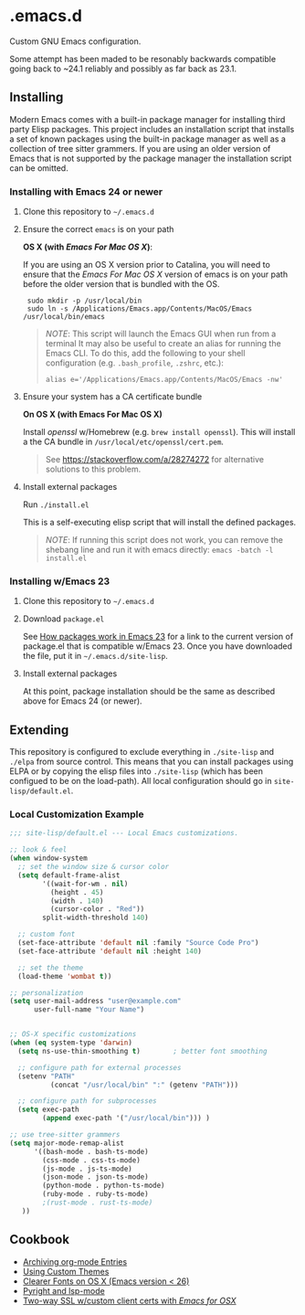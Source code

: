 # .emacs.d

Custom GNU Emacs configuration.

Some attempt has been maded to be resonably backwards compatible going back to
~24.1 reliably and possibly as far back as 23.1.


## Installing

Modern Emacs comes with a built-in package manager for installing third party
Elisp packages. This project includes an installation script that installs a set
of known packages using the built-in package manager as well as a collection of
tree sitter grammers. If you are using an older version of Emacs that is not
supported by the package manager the installation script can be omitted.


### Installing with Emacs 24 or newer

1. Clone this repository to `~/.emacs.d`

2. Ensure the correct `emacs` is on your path

    **OS X (with *Emacs For Mac OS X*)**:

    If you are using an OS X version prior to Catalina, you will need to ensure
    that the *Emacs For Mac OS X* version of emacs is on your path before the
    older version that is bundled with the OS.

        sudo mkdir -p /usr/local/bin
        sudo ln -s /Applications/Emacs.app/Contents/MacOS/Emacs /usr/local/bin/emacs

    > *NOTE*: This script will launch the Emacs GUI when run from a terminal It
    > may also be useful to create an alias for running the Emacs CLI. To do
    > this, add the following to your shell configuration (e.g. `.bash_profile`,
    > `.zshrc`, etc.):
    >
    >     alias e='/Applications/Emacs.app/Contents/MacOS/Emacs -nw'

3. Ensure your system has a CA certificate bundle

    **On OS X (with Emacs For Mac OS X)**

    Install *openssl* w/Homebrew (e.g. `brew install openssl`). This will
    install a the CA bundle in `/usr/local/etc/openssl/cert.pem`.

    > See https://stackoverflow.com/a/28274272 for alternative solutions to this
    > problem.

3. Install external packages

    Run `./install.el`

    This is a self-executing elisp script that will install the defined
    packages.

    > *NOTE*: If running this script does not work, you can remove the shebang
    > line and run it with emacs directly: `emacs -batch -l install.el`


### Installing w/Emacs 23

1. Clone this repository to `~/.emacs.d`

2. Download `package.el`

    See [How packages work in Emacs 23](http://www.emacswiki.org/emacs/ELPA#toc10)
    for a link to the current version of package.el that is compatible w/Emacs 23.
    Once you have downloaded the file, put it in `~/.emacs.d/site-lisp`.

3. Install external packages

    At this point, package installation should be the same as described above
    for Emacs 24 (or newer).


## Extending

This repository is configured to exclude everything in `./site-lisp` and
`./elpa` from source control. This means that you can install packages using
ELPA or by copying the elisp files into `./site-lisp` (which has been configued
to be on the load-path). All local configuration should go in
`site-lisp/default.el`.


### Local Customization Example

```lisp
;;; site-lisp/default.el --- Local Emacs customizations.

;; look & feel
(when window-system
  ;; set the window size & cursor color
  (setq default-frame-alist
        '((wait-for-wm . nil)
          (height . 45)
          (width . 140)
          (cursor-color . "Red"))
        split-width-threshold 140)

  ;; custom font
  (set-face-attribute 'default nil :family "Source Code Pro")
  (set-face-attribute 'default nil :height 140)

  ;; set the theme
  (load-theme 'wombat t))

;; personalization
(setq user-mail-address "user@example.com"
      user-full-name "Your Name")


;; OS-X specific customizations
(when (eq system-type 'darwin)
  (setq ns-use-thin-smoothing t)        ; better font smoothing

  ;; configure path for external processes
  (setenv "PATH"
          (concat "/usr/local/bin" ":" (getenv "PATH")))

  ;; configure path for subprocesses
  (setq exec-path
        (append exec-path '("/usr/local/bin"))) )

;; use tree-sitter grammers
(setq major-mode-remap-alist
      '((bash-mode . bash-ts-mode)
        (css-mode . css-ts-mode)
        (js-mode . js-ts-mode)
        (json-mode . json-ts-mode)
        (python-mode . python-ts-mode)
        (ruby-mode . ruby-ts-mode)
        ;(rust-mode . rust-ts-mode)
   ))
```

## Cookbook

- [Archiving org-mode Entries](./cookbook/archiving-org-headings.md)
- [Using Custom Themes](./cookbook/custom-themes.md)
- [Clearer Fonts on OS X (Emacs version < 26)](./cookbook/osx-clear-fonts.md)
- [Pyright and lsp-mode](./cookbook/pyright.md)
- [Two-way SSL w/custom client certs with *Emacs for OSX*](./cookbook/two-way-ssl.md)
